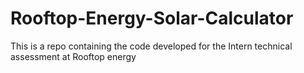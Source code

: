 # Rooftop-Energy-Solar-Calculator
This is a repo containing the code developed for the Intern technical assessment at Rooftop energy
